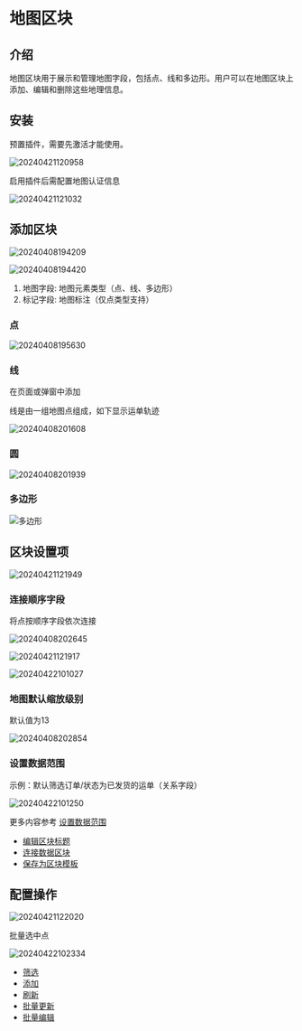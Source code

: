 # 地图区块

<PluginInfo name="block-map"></PluginInfo>

## 介绍

地图区块用于展示和管理地图字段，包括点、线和多边形。用户可以在地图区块上添加、编辑和删除这些地理信息。

## 安装

预置插件，需要先激活才能使用。

![20240421120958](https://static-docs.nocobase.com/20240421120958.png)

启用插件后需配置地图认证信息

![20240421121032](https://static-docs.nocobase.com/20240421121032.png)

## 添加区块

![20240408194209](https://static-docs.nocobase.com/20240408194209.png)

![20240408194420](https://static-docs.nocobase.com/20240408194420.png)

1. 地图字段: 地图元素类型（点、线、多边形）
2. 标记字段: 地图标注（仅点类型支持）

### 点

![20240408195630](https://static-docs.nocobase.com/20240408195630.png)

### 线

在页面或弹窗中添加

线是由一组地图点组成，如下显示运单轨迹

![20240408201608](https://static-docs.nocobase.com/20240408201608.png)

### 圆

![20240408201939](https://static-docs.nocobase.com/20240408201939.png)

### 多边形

![多边形](https://static-docs.nocobase.com/20240408200546.png)

## 区块设置项

![20240421121949](https://static-docs.nocobase.com/20240421121949.png)

### 连接顺序字段

将点按顺序字段依次连接

![20240408202645](https://static-docs.nocobase.com/20240408202645.png)

![20240421121917](https://static-docs.nocobase.com/20240421121917.png)

![20240422101027](https://static-docs.nocobase.com/20240422101027.png)

### 地图默认缩放级别

默认值为13

![20240408202854](https://static-docs.nocobase.com/20240408202854.png)

### 设置数据范围

示例：默认筛选订单/状态为已发货的运单（关系字段）

![20240422101250](https://static-docs.nocobase.com/20240422101250.png)

更多内容参考 [设置数据范围](/handbook/ui/blocks/block-settings/data-scope)


- [编辑区块标题](/handbook/ui/blocks/block-settings/block-title)
- [连接数据区块](/handbook/ui/blocks/block-settings/connect-block)
- [保存为区块模板](/handbook/ui/blocks/block-settings/block-template)

## 配置操作

![20240421122020](https://static-docs.nocobase.com/20240421122020.png)

批量选中点

![20240422102334](https://static-docs.nocobase.com/20240422102334.gif)

- [筛选](/handbook/ui/actions/types/filter)
- [添加](/handbook/ui/actions/types/add-new)
- [刷新](/handbook/ui/actions/types/refresh)
- [批量更新](/handbook/action-bulk-update)
- [批量编辑](/handbook/action-bulk-edit)